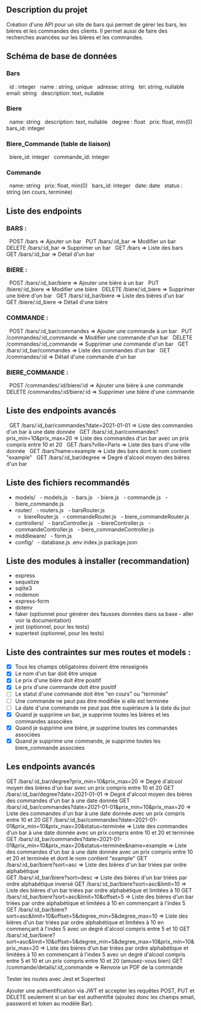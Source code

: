 ## Description du projet   
Création d'une API pour un site de bars qui permet de gérer les bars, les bières et les commandes des clients. Il permet aussi de faire des recherches avancées sur les bières et les commandes.
## Schéma de base de données
### Bars
  id : integer
  name : string, unique
  adresse: string
  tel: string, nullable
  email: string
  description: text, nullable

### Biere
  name: string
  description: text, nullable
  degree : float
  prix: float, min(0)
  bars_id: integer

### Biere_Commande (table de liaison)
  biere_id: integer
  commande_id: integer

### Commande
  name: string
  prix: float, min(0)
  bars_id: integer
  date: date
  status : string (en cours, terminée)

## Liste des endpoints
### BARS :
  POST /bars => Ajouter un bar
  PUT /bars/:id_bar => Modifier un bar
  DELETE /bars/:id_bar => Supprimer un bar
  GET /bars => Liste des bars
  GET /bars/:id_bar => Détail d'un bar

### BIERE :
  POST /bars/:id_bar/biere => Ajouter une bière à un bar
  PUT /biere/:id_biere => Modifier une bière
  DELETE /biere/:id_biere => Supprimer une bière d'un bar
  GET /bars/:id_bar/biere => Liste des bières d'un bar
  GET /biere/:id_biere => Détail d'une bière
### COMMANDE :  
  POST /bars/:id_bar/commandes => Ajouter une commande à un bar
  PUT /commandes/:id_commande => Modifier une commande d'un bar
  DELETE /commandes/:id_commande => Supprimer une commande d'un bar
  GET /bars/:id_bar/commandes => Liste des commandes d'un bar
  GET /commandes/:id => Détail d'une commande d'un bar

### BIERE_COMMANDE :
  POST /commandes/:id/biere/:id => Ajouter une bière à une commande
  DELETE /commandes/:id/biere/:id => Supprimer une bière d'une commande
  
## Liste des endpoints avancés
  GET /bars/:id_bar/commandes?date=2021-01-01 => Liste des commandes d'un bar à une date donnée
  GET /bars/:id_bar/commandes?prix_min=10&prix_max=20 => Liste des commandes d'un bar avec un prix compris entre 10 et 20
  GET /bars?ville=Paris => Liste des bars d'une ville donnée
  GET /bars?name=example => Liste des bars dont le nom contient "example"
  GET /bars/:id_bar/degree => Degré d'alcool moyen des bières d'un bar

## Liste des fichiers recommandés
- models/
  - models.js
  - bars.js
  - biere.js
  - commande.js
  - biere_commande.js
- router/
  - routers.js
  - barsRouter.js
  - biereRouter.js
  - commandeRouter.js
  - biere_commandeRouter.js
- controllers/
  - barsController.js
  - biereController.js
  - commandeController.js
  - biere_commandeController.js
- middleware/
  - form.js
- config/
  - database.js
.env
index.js
package.json

## Liste des modules à installer (recommandation)
- express
- sequelize
- sqlite3
- nodemon
- express-form
- dotenv
- faker (optionnel pour générer des fausses données dans sa base - aller voir la documentation)
- jest (optionnel, pour les tests)
- supertest (optionnel, pour les tests)

## Liste des contraintes sur mes routes et models :
- [x] Tous les champs obligatoires doivent être renseignés
- [x] Le nom d'un bar doit être unique
- [x] Le prix d'une bière doit être positif
- [x] Le prix d'une commande doit être positif
- [ ] Le statut d'une commande doit être "en cours" ou "terminée"
- [ ] Une commande ne peut pas être modifiée si elle est terminée
- [ ] La date d'une commande ne peut pas être supérieure à la date du jour
- [x] Quand je supprime un bar, je supprime toutes les bières et les commandes associées
- [x] Quand je supprime une bière, je supprime toutes les commandes associées
- [x] Quand je supprime une commande, je supprime toutes les biere_commande associées

## Les endpoints avancés
GET /bars/:id_bar/degree?prix_min=10&prix_max=20 => Degré d'alcool moyen des bières d'un bar avec un prix compris entre 10 et 20
GET /bars/:id_bar/degree?date=2021-01-01 => Degré d'alcool moyen des bières des commandes d'un bar à une date donnée
GET /bars/:id_bar/commandes?date=2021-01-01&prix_min=10&prix_max=20 => Liste des commandes d'un bar à une date donnée avec un prix compris entre 10 et 20
GET /bars/:id_bar/commandes?date=2021-01-01&prix_min=10&prix_max=20&status=terminée => Liste des commandes d'un bar à une date donnée avec un prix compris entre 10 et 20 et terminée
GET /bars/:id_bar/commandes?date=2021-01-01&prix_min=10&prix_max=20&status=terminée&name=example => Liste des commandes d'un bar à une date donnée avec un prix compris entre 10 et 20 et terminée et dont le nom contient "example"
GET /bars/:id_bar/biere?sort=asc => Liste des bières d'un bar triées par ordre alphabétique  
GET /bars/:id_bar/biere?sort=desc => Liste des bières d'un bar triées par ordre alphabétique inversé
GET /bars/:id_bar/biere?sort=asc&limit=10 => Liste des bières d'un bar triées par ordre alphabétique et limitées à 10
GET /bars/:id_bar/biere?sort=asc&limit=10&offset=5 => Liste des bières d'un bar triées par ordre alphabétique et limitées à 10 en commençant à l'index 5
GET /bars/:id_bar/biere?sort=asc&limit=10&offset=5&degree_min=5&degree_max=10 => Liste des bières d'un bar triées par ordre alphabétique et limitées à 10 en commençant à l'index 5 avec un degré d'alcool compris entre 5 et 10
GET /bars/:id_bar/biere?sort=asc&limit=10&offset=5&degree_min=5&degree_max=10&prix_min=10&prix_max=20 => Liste des bières d'un bar triées par ordre alphabétique et limitées à 10 en commençant à l'index 5 avec un degré d'alcool compris entre 5 et 10 et un prix compris entre 10 et 20 (amusez-vous bien)
GET /commande/details/:id_commande => Renvoie un PDF de la commande

Tester les routes avec Jest et Supertest

Ajouter une authentification via JWT et accepter les requêtes POST, PUT et DELETE seulement si un bar est authentifié (ajoutez donc les champs email, password et token au modèle Bar).
